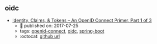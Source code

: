 oidc 
---
* [Identity, Claims, & Tokens – An OpenID Connect Primer, Part 1 of 3](https://developer.okta.com/blog/2017/07/25/oidc-primer-part-1)
    * :calendar: published on: 2017-07-25
    * tags: [openid-connect](../tags/openid-connect.md), [oidc](../tags/oidc.md), [spring-boot](../tags/spring-boot.md)
    * :octocat: [github url](https://github.com/oktadeveloper/okta-oidc-flows-example)

